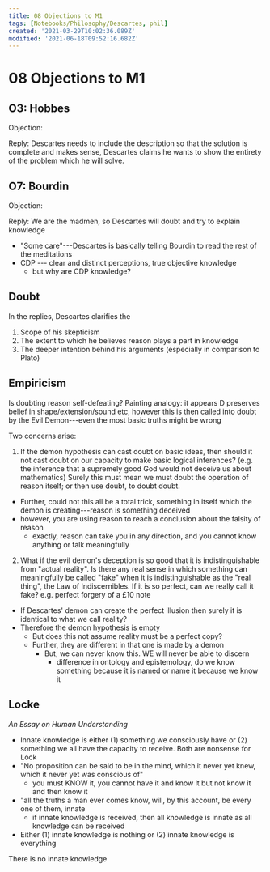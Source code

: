 ```yaml
---
title: 08 Objections to M1
tags: [Notebooks/Philosophy/Descartes, phil]
created: '2021-03-29T10:02:36.089Z'
modified: '2021-06-18T09:52:16.682Z'
---
```


# 08 Objections to M1


## O3: Hobbes
Objection:

Reply:
Descartes needs to include the description so that the solution is complete and makes sense, Descartes claims he wants to show the entirety of the problem which he will solve.

## O7: Bourdin
Objection:

Reply:
We are the madmen, so Descartes will doubt and try to explain knowledge 

- "Some care"---Descartes is basically telling Bourdin to read the rest of the meditations
- CDP --- clear and distinct perceptions, true objective knowledge
  - but why are CDP knowledge?

## Doubt
In the replies, Descartes clarifies the
1. Scope of his skepticism
2. The extent to which he believes reason plays a part in knowledge
3. The deeper intention behind his arguments (especially in comparison to Plato)

## Empiricism

Is doubting reason self-defeating?
Painting analogy: it appears D preserves belief in shape/extension/sound etc, however this is then called into doubt by the Evil Demon---even the most basic truths might be wrong

Two concerns arise:
1. If the demon hypothesis can cast doubt on basic ideas, then should it not cast doubt on our capacity to make basic logical inferences? (e.g. the inference that a supremely good God would not deceive us about mathematics) Surely this must mean we must doubt the operation of reason itself; or then use doubt, to doubt doubt.
  - Further, could not this all be a total trick, something in itself which the demon is creating---reason is something deceived
  - however, you are using reason to reach a conclusion about the falsity of reason
    - exactly, reason can take you in any direction, and you cannot know anything or talk meaningfully
2. What if the evil demon's deception is so good that it is indistinguishable from "actual reality". Is there any real sense in which something can meaningfully be called "fake" when it is indistinguishable as the "real thing", the Law of Indiscernibles. If it is so perfect, can we really call it fake? e.g. perfect forgery of a £10 note
  - If Descartes' demon can create the perfect illusion then surely it is identical to what we call reality?
  - Therefore the demon hypothesis is empty
    - But does this not assume reality must be a perfect copy?
    - Further, they are different in that one is made by a demon
      - But, we can never know this. WE will never be able to discern
        - difference in ontology and epistemology, do we know something because it is named or name it because we know it

## Locke
*An Essay on Human Understanding*
- Innate knowledge is either (1) something we consciously have or (2) something we all have the capacity to receive. Both are nonsense for Lock
- "No proposition can be said to be in the mind, which it never yet knew, which it never yet was conscious of"
  - you must KNOW it, you cannot have it and know it but not know it and then know it
- "all the truths a man ever comes know, will, by this account, be every one of them, innate
  - if innate knowledge is received, then all knowledge is innate as all knowledge can be received
- Either (1) innate knowledge is nothing or (2) innate knowledge is everything

There is no innate knowledge


